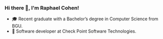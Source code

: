 ### Hi there 👋, I'm Raphael Cohen!
- 🎓 Recent graduate with a Bachelor’s degree in Computer Science from BGU.
- 🌱 Software developer at Check Point Software Technologies.
